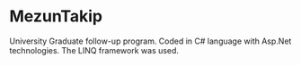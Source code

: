 # MezunTakip
University Graduate follow-up program. Coded in C# language with Asp.Net technologies. The LINQ framework was used.
